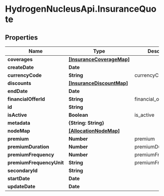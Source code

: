 # HydrogenNucleusApi.InsuranceQuote

## Properties
Name | Type | Description | Notes
------------ | ------------- | ------------- | -------------
**coverages** | [**[InsuranceCoverageMap]**](InsuranceCoverageMap.md) |  | [optional] 
**createDate** | **Date** |  | [optional] 
**currencyCode** | **String** | currencyCode | 
**discounts** | [**[InsuranceDiscountMap]**](InsuranceDiscountMap.md) |  | [optional] 
**endDate** | **Date** |  | [optional] 
**financialOfferId** | **String** | financial_offer_id | [optional] 
**id** | **String** |  | [optional] 
**isActive** | **Boolean** | is_active | [optional] 
**metadata** | **{String: String}** |  | [optional] 
**nodeMap** | [**[AllocationNodeMap]**](AllocationNodeMap.md) |  | [optional] 
**premium** | **Number** | premium | 
**premiumDuration** | **Number** | premiumDuration | [optional] 
**premiumFrequency** | **Number** | premiumFrequency | [optional] 
**premiumFrequencyUnit** | **String** | premiumFrequencyUnit | 
**secondaryId** | **String** |  | [optional] 
**startDate** | **Date** |  | [optional] 
**updateDate** | **Date** |  | [optional] 


